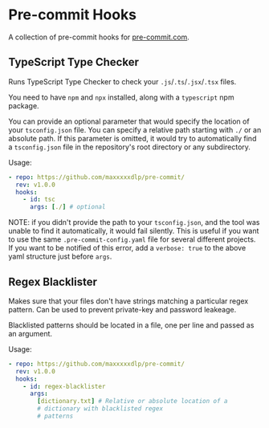 # Pre-commit Hooks

A collection of pre-commit hooks for [pre-commit.com](https://pre-commit.com/).

## TypeScript Type Checker

Runs TypeScript Type Checker to check your `.js`/`.ts`/`.jsx`/`.tsx` files.

You need to have `npm` and `npx` installed, along with a `typescript` npm
package.

You can provide an optional parameter that would specify the location of your
`tsconfig.json` file. You can specify a relative path starting with `./` or an
absolute path. If this parameter is omitted, it would try to automatically find
a `tsconfig.json` file in the repository's root directory or any subdirectory.

Usage:

```yml
- repo: https://github.com/maxxxxxdlp/pre-commit/
  rev: v1.0.0
  hooks:
    - id: tsc
      args: [./] # optional
```

NOTE: if you didn't provide the path to your `tsconfig.json`, and the tool was
unable to find it automatically, it would fail silently. This is useful if you
want to use the same `.pre-commit-config.yaml` file for several different
projects. If you want to be notified of this error, add a `verbose: true` to the
above yaml structure just before `args`.

## Regex Blacklister

Makes sure that your files don't have strings matching a particular regex
pattern. Can be used to prevent private-key and password leakeage.

Blacklisted patterns should be located in a file, one per line and passed as an
argument.

Usage:

```yml
- repo: https://github.com/maxxxxxdlp/pre-commit/
  rev: v1.0.0
  hooks:
    - id: regex-blacklister
      args:
        [dictionary.txt] # Relative or absolute location of a
        # dictionary with blacklisted regex
        # patterns
```
